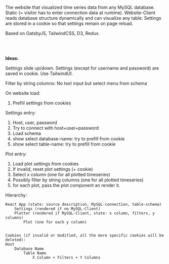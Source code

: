 The website that visualized time series data from any MySQL database. Static (= visitor has to enter connection data at runtime). Website-Client reads database structure dynamically and can visualize any table. Settings are stored in a cookie so that settings remain on page reload.

Based on GatsbyJS, TailwindCSS, D3, Redux.

<br/>
<br/>

**Ideas:**

Settings slide up/down. Settings (except for username and password) are saved in cookie. Use TailwindUI.

Filter by string columns: No text input but select menu from schema

On website load:

1. Prefill settings from cookies

Settings entry:

1. Host, user, password
2. Try to connect with host+user+password
3. Load schema
4. show select database-name: try to prefill from cookie
5. show select table-name: try to prefill from cookie

Plot entry:

1. Load plot settings from cookies
2. If invalid, reset plot settings (+ cookie)
3. Select x column (one for all plotted timeseries)
4. Possibly filter by string columns (one for all plotted timeseries)
5. for each plot, pass the plot component an render it.

Hierarchy:

```
React App (state: source description, MySQL-connection, table-schema)
    Settings (rendered if no MySQL-Client)
    Plotter (rendered if MySQL-Client, state: x column, filters, y columns)
        Plot (one for each y column)


Cookies (if invalid or modified, all the more specific cookies will be deleted):
Host
    Database Name
        Table Name
            X Column + Filters + Y Columns
```
